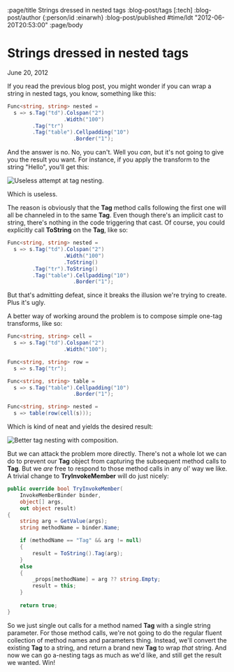 :page/title Strings dressed in nested tags
:blog-post/tags [:tech]
:blog-post/author {:person/id :einarwh}
:blog-post/published #time/ldt "2012-06-20T20:53:00"
:page/body

# Strings dressed in nested tags

<p class="blog-post-date">June 20, 2012</p>

If you read the previous blog post, you might wonder if you can wrap a string in nested tags, you know, something like this:

```csharp
Func<string, string> nested = 
  s => s.Tag("td").Colspan("2")
                  .Width("100")
        .Tag("tr")
        .Tag("table").Cellpadding("10")
                     .Border("1");
```

And the answer is no. No, you can't. Well you _can_, but it's not going to give you the result you want. For instance, if you apply the transform to the string "Hello", you'll get this:

![Useless attempt at tag nesting.](/images/bad-tag-nesting.png)

Which is useless.

The reason is obviously that the **Tag** method calls following the first one will all be channeled in to the same **Tag**. Even though there's an implicit cast to string, there's nothing in the code triggering that cast. Of course, you could explicitly call **ToString** on the **Tag**, like so:

```csharp
Func<string, string> nested = 
  s => s.Tag("td").Colspan("2")
                  .Width("100")
                  .ToString()
        .Tag("tr").ToString()
        .Tag("table").Cellpadding("10")
                     .Border("1");
```

But that's admitting defeat, since it breaks the illusion we're trying to create. Plus it's ugly.

A better way of working around the problem is to compose simple one-tag transforms, like so:

```csharp
Func<string, string> cell =
  s => s.Tag("td").Colspan("2")
                  .Width("100");

Func<string, string> row =
  s => s.Tag("tr");

Func<string, string> table = 
  s => s.Tag("table").Cellpadding("10")
                     .Border("1");

Func<string, string> nested = 
  s => table(row(cell(s)));
```

Which is kind of neat and yields the desired result:

![Better tag nesting with composition.](/images/good-tag-nesting.png)

But we can attack the problem more directly. There's not a whole lot we can do to prevent our **Tag** object from capturing the subsequent method calls to **Tag**. But we _are_ free to respond to those method calls in any ol' way we like. A trivial change to **TryInvokeMember** will do just nicely:

```csharp
public override bool TryInvokeMember(
    InvokeMemberBinder binder,
    object[] args,
    out object result)
{
    string arg = GetValue(args);
    string methodName = binder.Name;

    if (methodName == "Tag" && arg != null)
    {
        result = ToString().Tag(arg);
    }
    else
    {
        _props[methodName] = arg ?? string.Empty;
        result = this;
    }
    
    return true;
}
```

So we just single out calls for a method named **Tag** with a single string parameter. For those method calls, we're not going to do the regular fluent collection of method names and parameters thing. Instead, we'll convert the existing **Tag** to a string, and return a brand new **Tag** to wrap _that_ string. And now we can go a-nesting tags as much as we'd like, and still get the result we wanted. Win!
